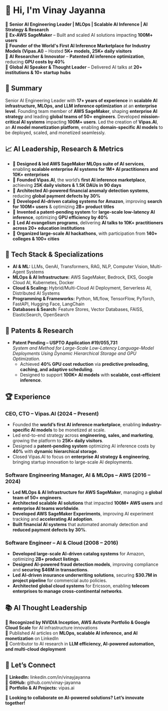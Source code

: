 # 👋 Hi, I'm Vinay Jayanna

🚀 **Senior AI Engineering Leader | MLOps | Scalable AI Inference | AI Strategy & Research**  
🔹 **Ex-AWS SageMaker** – Built and scaled AI solutions impacting **100M+ users**  
🔹 **Founder of the World's First AI Inference Marketplace for Industry Models (Vipas.AI)** – Hosted **5K+ models, 25K+ daily visitors**  
🔹 **AI Researcher & Innovator** – **Patented AI inference optimization**, reducing **GPU costs by 40%**  
🔹 **Global AI Speaker & Thought Leader** – Delivered AI talks at **20+ institutions & 10+ startup hubs**  

## 📌 Summary
Senior AI Engineering Leader with **17+ years of experience** in **scalable AI infrastructure, MLOps, and LLM inference optimization** at an **enterprise level**. Founding team member of **AWS SageMaker**, shaping **enterprise AI strategy** and leading **global teams of 50+ engineers**. Developed **mission-critical AI systems** impacting **100M+ users**. Led the creation of **Vipas.AI**, an **AI model monetization platform**, enabling **domain-specific AI models** to be deployed, scaled, and monetized seamlessly.

## 📈 AI Leadership, Research & Metrics
- 📌 **Designed & led AWS SageMaker MLOps suite of AI services**, enabling **scalable enterprise AI systems for 1M+ AI practitioners and 10K+ enterprises**
- 📌 **Founded Vipas.AI**, the world’s **first AI inference marketplace**, achieving **25K daily visitors & 1.5K DAUs in 90 days**
- 📌 **Architected AI-powered financial anomaly detection systems**, reducing **global payment defects by 30%**
- 📌 **Developed AI-driven catalog systems for Amazon**, improving **search for 100M+ users** & optimizing **2B+ product titles**
- 📌 **Invented a patent-pending system** for **large-scale low-latency AI inference**, optimizing **GPU efficiency by 40%**
- 📌 **Led AI evangelism programs**, delivering **AI talks to 10K+ practitioners across 20+ education institutions**
- 📌 **Organized large-scale AI hackathons**, with participation from **140+ colleges & 100+ cities**

## 🔧 Tech Stack & Specializations
- **AI & ML:** LLMs, GenAI, Transformers, RAG, NLP, Computer Vision, Multi-Agent Systems
- **MLOps & AI Infrastructure:** AWS SageMaker, Bedrock, EKS, Google Cloud AI, Kubernetes, Docker
- **Cloud & Scaling:** Hybrid/Multi-Cloud AI Deployment, Serverless AI, Distributed AI Systems
- **Programming & Frameworks:** Python, MLflow, TensorFlow, PyTorch, FastAPI, Hugging Face, LangChain
- **Databases & Search:** Feature Stores, Vector Databases, FAISS, ElasticSearch, OpenSearch

## 📜 Patents & Research
- **Patent Pending – USPTO Application #19/055,731**  
  *System and Method for Large-Scale Low-Latency Language-Model Deployments Using Dynamic Hierarchical Storage and GPU Optimization.*
  - Achieved **40% GPU cost reduction** via **predictive preloading, caching, and adaptive scheduling**.
  - Designed to support **100K+ AI models** with **scalable, cost-efficient inference**.

## 🏆 Experience
### **CEO, CTO – Vipas.AI (2024 – Present)**
- Founded the **world’s first AI inference marketplace**, enabling **industry-specific AI models** to be monetized at scale.
- Led end-to-end strategy across **engineering, sales, and marketing**, growing the platform to **25K+ daily visitors**.
- Designed a **patent-pending system** optimizing AI inference costs by **40%** with **dynamic hierarchical storage**.
- Closed Vipas.AI to focus on **enterprise AI strategy & engineering**, bringing startup innovation to large-scale AI deployments.

### **Software Engineering Manager, AI & MLOps – AWS (2016 – 2024)**
- **Led MLOps & AI Infrastructure for AWS SageMaker**, managing a **global team of 50+ engineers**.
- **Architected scalable AI solutions** that impacted **100M+ AWS users** and **enterprise AI teams worldwide**.
- **Developed AWS SageMaker Experiments**, improving AI experiment tracking and **accelerating AI adoption**.
- **Built financial AI systems** that automated anomaly detection and **reduced payment defects by 30%**.

### **Software Engineer – AI & Cloud (2008 – 2016)**
- **Developed large-scale AI-driven catalog systems** for Amazon, optimizing **2B+ product listings**.
- **Designed AI-powered fraud detection models**, improving compliance and **securing $46M in transactions**.
- **Led AI-driven insurance underwriting solutions**, securing **$30.7M in project pipeline** for commercial auto policies.
- **Architected global cloud systems** for Ericsson, enabling **telecom enterprises to manage cross-continental networks**.

## 📚 AI Thought Leadership
🔹 **Recognized by NVIDIA Inception, AWS Activate Portfolio & Google Cloud Scale** for AI infrastructure innovations  
🔹 Published AI articles on **MLOps, scalable AI inference, and AI monetization** on LinkedIn  
🔹 Contributor to AI research in **LLM efficiency, AI-powered automation, and multi-cloud deployment**  

## 📢 Let’s Connect
📌 **LinkedIn:** linkedin.com/in/vinayjayanna  
📌 **GitHub:** github.com/vinay-jayanna  
📌 **Portfolio & AI Projects:** vipas.ai  

🚀 **Looking to collaborate on AI-powered solutions? Let’s innovate together!**
